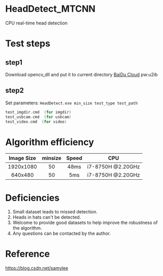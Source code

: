# HeadDetect_MTCNN
CPU real-time head detection

# Test steps
## step1
Download opencv_dll and put it to current directory [BaiDu Cloud](https://pan.baidu.com/s/1QaUexi1C-l1lYU_j4VoxrQ) pw:u2ib
## step2
Set parameters:
`HeadDetect.exe min_size test_type test_path`
```cpp
test_imgdir.cmd  (for imgdir)
test_usbcam.cmd  (for usbcam)
test_video.cmd  (for video)
```
# Algorithm efficiency
| Image Size | minsize | Speed | CPU |
|:------:|:------:|:------:|:------:|
| 1920x1080 | 50 | 48ms| i7-8750H @2.20GHz |
| 640x480 | 50 | 5ms| i7-8750H @2.20GHz |

# Deficiencies
1. Small dataset leads to missed detection.
2. Heads in hats can't be detected.
3. Welcome to provide good datasets to help improve the robustness of the algorithm.
4. Any questions can be contacted by the author.

# Reference
https://blog.csdn.net/samylee
